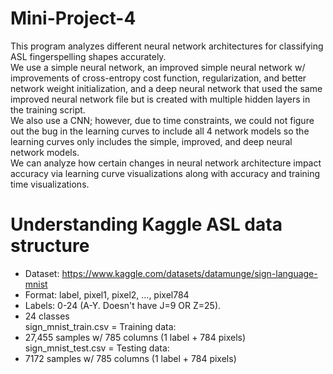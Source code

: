 # Mini-Project-4
This program analyzes different neural network architectures for classifying ASL fingerspelling shapes accurately. <br>
We use a simple neural network, an improved simple neural network w/ improvements of cross-entropy cost function, regularization, and better network weight initialization, and a deep neural network that used the same improved neural network file but is created with multiple hidden layers in the training script. <br>
We also use a CNN; however, due to time constraints, we could not figure out the bug in the learning curves to include all 4 network models so the learning curves only includes the simple, improved, and deep neural network models. <br>
We can analyze how certain changes in neural network architecture impact accuracy via learning curve visualizations along with accuracy and training time visualizations. <br>

# Understanding Kaggle ASL data structure
* Dataset: https://www.kaggle.com/datasets/datamunge/sign-language-mnist <br>
* Format: label, pixel1, pixel2, ..., pixel784 <br>
* Labels: 0-24 (A-Y. Doesn't have J=9 OR Z=25). <br>
* 24 classes <br>
sign_mnist_train.csv = Training data: <br>
* 27,455 samples w/ 785 columns (1 label + 784 pixels) <br>
sign_mnist_test.csv = Testing data: <br>
* 7172 samples w/ 785 columns (1 label + 784 pixels)
